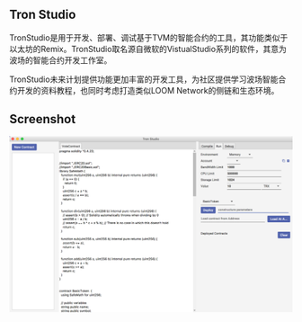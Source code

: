 ## Tron Studio

TronStudio是用于开发、部署、调试基于TVM的智能合约的工具，其功能类似于以太坊的Remix。TronStudio取名源自微软的VistualStudio系列的软件，其意为波场的智能合约开发工作室。

TronStudio未来计划提供功能更加丰富的开发工具，为社区提供学习波场智能合约开发的资料教程，也同时考虑打造类似LOOM Network的侧链和生态环境。

## Screenshot
![](image/screenshot1.png)